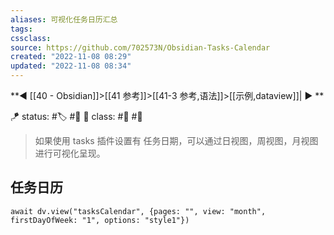 ```yaml
---
aliases: 可视化任务日历汇总
tags: 
cssclass:
source: https://github.com/702573N/Obsidian-Tasks-Calendar
created: "2022-11-08 08:29"
updated: "2022-11-08 08:34"
---
```


**◀️ [[40 - Obsidian]]>[[41 参考]]>[[41-3 参考,语法]]>[[示例,dataview]]| ▶️ **

🪁 status:  #🏷️ #🔖
🎏 class: #📇  #📸

> 如果使用 tasks 插件设置有 任务日期，可以通过日视图，周视图，月视图进行可视化呈现。

## 任务日历

```dataviewjs
await dv.view("tasksCalendar", {pages: "", view: "month", firstDayOfWeek: "1", options: "style1"})
```

